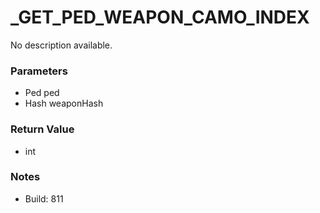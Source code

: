 # _GET_PED_WEAPON_CAMO_INDEX

No description available.

### Parameters
* Ped ped
* Hash weaponHash

### Return Value
* int

### Notes
* Build: 811

